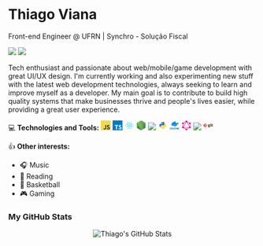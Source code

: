 # Thiago Viana

Front-end Engineer @ UFRN | Synchro - Solução Fiscal

<p align="left">
	<a href="https://www.linkedin.com/in/thiagovcarvalho/"><img src="https://img.shields.io/static/v1?label=linkedin&message=Thiago Viana&color=blue&style=flat-square&logo=linkedin" /></a>
	<a href="#"><img src="https://img.shields.io/static/v1?label=gmail&message=thiagovc1500@gmail.com&color=critical&style=flat-square&logo=gmail" /></a>
</p>

Tech enthusiast and passionate about web/mobile/game development with great UI/UX design. I'm currently working and also experimenting new stuff with the latest web development technologies, always seeking to learn and improve myself as a developer. My main goal is to contribute to build high quality systems that make businesses thrive and people's lives easier, while providing a great user experience.

💻 **Technologies and Tools:**
<code><img height="20" src="https://raw.githubusercontent.com/github/explore/80688e429a7d4ef2fca1e82350fe8e3517d3494d/topics/javascript/javascript.png"></code>
<code><img height="20" src="https://raw.githubusercontent.com/github/explore/80688e429a7d4ef2fca1e82350fe8e3517d3494d/topics/typescript/typescript.png"></code>
<code><img height="20" src="https://raw.githubusercontent.com/github/explore/80688e429a7d4ef2fca1e82350fe8e3517d3494d/topics/react/react.png"></code>
<code><img height="20" src="https://raw.githubusercontent.com/github/explore/80688e429a7d4ef2fca1e82350fe8e3517d3494d/topics/nodejs/nodejs.png"></code>
<code><img height="20" src="https://camo.githubusercontent.com/8d56e87edf99e89bfc457cd62462e0b7aae19e6b197b1df5c542d474d8d76f81/68747470733a2f2f646576656c6f7065722e6665646f726170726f6a6563742e6f72672f7374617469632f6c6f676f2f6373686172702e706e67"></code>
<code><img height="20" src="https://raw.githubusercontent.com/github/explore/80688e429a7d4ef2fca1e82350fe8e3517d3494d/topics/python/python.png"></code>
<code><img height="20" src="https://raw.githubusercontent.com/github/explore/80688e429a7d4ef2fca1e82350fe8e3517d3494d/topics/docker/docker.png"></code>
<code><img height="20" src="https://raw.githubusercontent.com/github/explore/5c058a388828bb5fde0bcafd4bc867b5bb3f26f3/topics/graphql/graphql.png"></code>
<code><img height="20" src="https://user-images.githubusercontent.com/24623425/36042969-f87531d4-0d8a-11e8-9dee-e87ab8c6a9e3.png"></code>
<code><img height="20" src="https://raw.githubusercontent.com/github/explore/80688e429a7d4ef2fca1e82350fe8e3517d3494d/topics/git/git.png"></code>

👍 **Other interests:**
- 🎧 Music
- 📖 Reading
- 🏀 Basketball
- 🎮 Gaming

### My GitHub Stats
<p align="center"> <img src="https://github-readme-stats.vercel.app/api?username=tvc95&show_icons=true&hide_title=true&hide_border=true&theme=radical&bg_color=0D1117" alt="Thiago's GitHub Stats" />



<!--
**tvc95/tvc95** is a ✨ _special_ ✨ repository because its `README.md` (this file) appears on your GitHub profile.

Here are some ideas to get you started:

- 🔭 I’m currently working on ...
- 🌱 I’m currently learning ...
- 👯 I’m looking to collaborate on ...
- 🤔 I’m looking for help with ...
- 💬 Ask me about ...
- 📫 How to reach me: ...
- 😄 Pronouns: ...
- ⚡ Fun fact: ...

[![Thiago's GitHub stats](https://github-readme-stats.vercel.app/api?username=tvc95&show_icons=true&hide_title=true&hide_border=true&theme=radical&bg_color=0D1117)](https://github.com/anuraghazra/github-readme-stats)
-->
